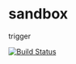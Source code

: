# sandbox

trigger

[![Build Status](https://travis-ci.com/atismer/sandbox.svg?branch=main)](https://travis-ci.com/atismer/sandbox)

